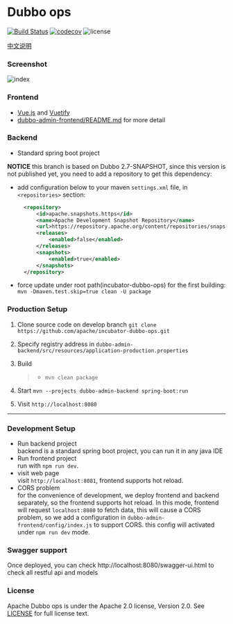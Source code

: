 # Dubbo ops

[![Build Status](https://travis-ci.org/apache/incubator-dubbo-ops.svg?branch=develop)](https://travis-ci.org/apache/incubator-dubbo-ops)
[![codecov](https://codecov.io/gh/apache/incubator-dubbo-ops/branch/develop/graph/badge.svg)](https://codecov.io/gh/apache/incubator-dubbo-ops)
![license](https://img.shields.io/github/license/apache/incubator-dubbo-ops.svg)

[中文说明](README_ZH.md)
### Screenshot

![index](https://raw.githubusercontent.com/apache/incubator-dubbo-ops/develop/doc/images/index.png)

### Frontend

- [Vue.js](https://vuejs.org) and [Vuetify](https://vuetifyjs.com)
- [dubbo-admin-frontend/README.md](dubbo-admin-frontend/README.md) for more detail

### Backend

* Standard spring boot project

**NOTICE** this branch is based on Dubbo 2.7-SNAPSHOT, since this version is not published yet, you need to add a repository to get this dependency: 
*  add configuration below to your maven `settings.xml` file, in `<repositories>` section:

   ```xml
     <repository>
         <id>apache.snapshots.https</id>
         <name>Apache Development Snapshot Repository</name>
         <url>https://repository.apache.org/content/repositories/snapshots</url>
         <releases>
             <enabled>false</enabled>
         </releases>
         <snapshots>
             <enabled>true</enabled>
         </snapshots>
     </repository>
   ``` 
* force update under root path(incubator-dubbo-ops) for the first building: `mvn -Dmaven.test.skip=true clean -U package`


### Production Setup

1. Clone source code on develop branch `git clone https://github.com/apache/incubator-dubbo-ops.git`
2. Specify registry address in `dubbo-admin-backend/src/resources/application-production.properties`
3. Build   

    > - `mvn clean package`
4. Start `mvn --projects dubbo-admin-backend spring-boot:run`
5. Visit `http://localhost:8080`
---

### Development Setup
* Run backend project  
   backend is a standard spring boot project, you can run it in any java IDE
* Run frontend project  
  run with `npm run dev`.
* visit web page  
  visit `http://localhost:8081`, frontend supports hot reload.             
 * CORS problem  
    for the convenience of development, we deploy frontend and backend separately, so the frontend supports hot reload. In this mode, frontend will request `localhost:8080` to fetch data, this will cause a CORS problem, so we add a configuration in `dubbo-admin-frontend/config/index.js` to support CORS. this config will activated under `npm run dev` mode.

### Swagger support

Once deployed, you can check http://localhost:8080/swagger-ui.html to check all restful api and models


### License

Apache Dubbo ops is under the Apache 2.0 license, Version 2.0.
See [LICENSE](https://github.com/apache/incubator-dubbo-ops/blob/develop/LICENSE) for full license text.